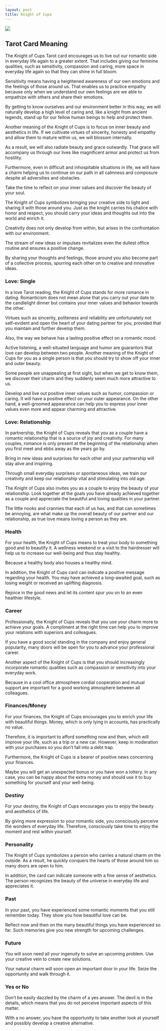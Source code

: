 ```yaml
---
layout: post
title: Knight of Cups
---
```


![](../images/Knight-of-Cups-Tarot-Card-Meaning-732x1024.webp)

## Tarot Card Meaning
The Knight of Cups Tarot card encourages us to live out our romantic side in everyday life again to a greater extent. That includes giving our feminine qualities, such as sensitivity, compassion and caring, more space in everyday life again so that they can shine in full bloom.

Sensitivity means having a heightened awareness of our own emotions and the feelings of those around us. That enables us to practice empathy because only when we understand our own feelings are we able to empathize with others and share their emotions.

By getting to know ourselves and our environment better in this way, we will naturally develop a high level of caring and, like a knight from ancient legends, stand up for our fellow human beings to help and protect them.

Another meaning of the Knight of Cups is to focus on inner beauty and aesthetics in life. If we cultivate virtues of sincerity, honesty and empathy and allow them to mature within us, we will blossom internally.

As a result, we will also radiate beauty and grace outwardly. That grace will accompany us through our lives like magnificent armor and protect us from hostility.

Furthermore, even in difficult and inhospitable situations in life, we will have a charm helping us to continue on our path in all calmness and composure despite all adversities and obstacles.

Take the time to reflect on your inner values and discover the beauty of your soul.

The Knight of Cups symbolizes bringing your creative side to light and sharing it with those around you. Just as the knight carries his chalice with honor and respect, you should carry your ideas and thoughts out into the world and enrich it.

Creativity does not only develop from within, but arises in the confrontation with our environment.

The stream of new ideas or impulses revitalizes even the dullest office routine and ensures a positive change.

By sharing your thoughts and feelings, those around you also become part of a collective process, spurring each other on to creative and innovative ideas.


### Love: Single
In a love Tarot reading, the Knight of Cups stands for more romance in dating. Romanticism does not mean alone that you carry out your date to the candlelight dinner but contains your inner values and behavior towards the other.

Virtues such as sincerity, politeness and reliability are unfortunately not self-evident and open the heart of your dating partner for you, provided that you maintain and further develop them.

Also, the way we behave has a lasting positive effect on a romantic mood.

Active listening, a well-situated language and humor are guarantors that love can develop between two people. Another meaning of the Knight of Cups for you as a single person is that you should try to show off your inner and outer beauty.

Some people are unappealing at first sight, but when we get to know them, we discover their charm and they suddenly seem much more attractive to us.

Develop and live out positive inner values such as humor, compassion or caring. It will have a positive effect on your outer appearance. On the other hand, a well-groomed appearance can help you to express your inner values even more and appear charming and attractive.

### Love: Relationship
In partnership, the Knight of Cups reveals that you as a couple have a romantic relationship that is a source of joy and creativity. For many couples, romance is only present at the beginning of the relationship when you first meet and ebbs away as the years go by.

Bring in new ideas and surprises for each other and your partnership will stay alive and inspiring.

Through small everyday surprises or spontaneous ideas, we train our creativity and keep our relationship vital and stimulating into old age.

The Knight of Cups also invites you as a couple to enjoy the beauty of your relationship. Look together at the goals you have already achieved together as a couple and appreciate the beautiful and loving qualities in your partner.

The little nooks and crannies that each of us has, and that can sometimes be annoying, are what make up the overall beauty of our partner and our relationship, as true love means loving a person as they are.


### Health 

For your health, the Knight of Cups means to treat your body to something good and to beautify it. A wellness weekend or a visit to the hairdresser will help us to increase our well-being and thus stay healthy.

Because a healthy body also houses a healthy mind.

In addition, the Knight of Cups card can indicate a positive message regarding your health. You may have achieved a long-awaited goal, such as losing weight or received an uplifting diagnosis.

Rejoice in the good news and let its content spur you on to an even healthier lifestyle.


### Career 

Professionally, the Knight of Cups reveals that you use your charm more to achieve your goals. A compliment at the right time can help you to improve your relations with superiors and colleagues.

If you have a good social standing in the company and enjoy general popularity, many doors will be open for you to advance your professional career.

Another aspect of the Knight of Cups is that you should increasingly incorporate romantic qualities such as compassion or sensitivity into your everyday work.

Because in a cool office atmosphere cordial cooperation and mutual support are important for a good working atmosphere between all colleagues.


### Finances/Money 

For your finances, the Knight of Cups encourages you to enrich your life with beautiful things. Money, which is only lying in accounts, has practically no value.

Therefore, it is important to afford something now and then, which will improve your life, such as a trip or a new car. However, keep in moderation with your purchases so you don’t fall into a debt trap.

Furthermore, the Knight of Cups is a bearer of positive news concerning your finances.

Maybe you will get an unexpected bonus or you have won a lottery. In any case, you can be happy about the extra money and should use it to buy something for yourself and your well-being.


### Destiny 

For your destiny, the Knight of Cups encourages you to enjoy the beauty and aesthetics of life.

By giving more expression to your romantic side, you consciously perceive the wonders of everyday life. Therefore, consciously take time to enjoy the moment and rest within yourself.


### Personality
The Knight of Cups symbolizes a person who carries a natural charm on the outside. As a result, he quickly conquers the hearts of those around him so many doors are open to him.

In addition, the card can indicate someone with a fine sense of aesthetics. The person recognizes the beauty of the universe in everyday life and appreciates it.

### Past
In your past, you have experienced some romantic moments that you still remember today. They show you how beautiful love can be.

Reflect now and then on the many beautiful things you have experienced so far. Such memories give you new strength for upcoming challenges.

### Future
You will soon need all your ingenuity to solve an upcoming problem. Use your creative vein to create new solutions.

Your natural charm will soon open an important door in your life. Seize the opportunity and walk through it.

### Yes or No
Don’t be easily dazzled by the charm of a yes answer. The devil is in the details, which means that you do not perceive important aspects of this matter.

With a no answer, you have the opportunity to take another look at yourself and possibly develop a creative alternative.